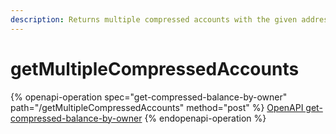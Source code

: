 ```yaml
---
description: Returns multiple compressed accounts with the given addresses or hashes.
---
```


# getMultipleCompressedAccounts

{% openapi-operation spec="get-compressed-balance-by-owner" path="/getMultipleCompressedAccounts" method="post" %}
[OpenAPI get-compressed-balance-by-owner](https://raw.githubusercontent.com/helius-labs/photon/refs/heads/main/src/openapi/specs/getCompressedBalanceByOwner.yaml)
{% endopenapi-operation %}
